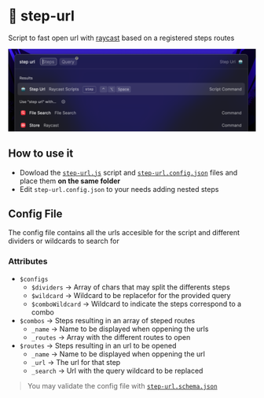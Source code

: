 # 🤖 step-url

Script to fast open url with [raycast](https://www.raycast.com/) based on a registered steps routes

![image](images/screenshots/step-url.png)

## How to use it

- Dowload the [`step-url.js`](dist/step-url.js) script and [`step-url.config.json`](dist/step-url.config.json) files and place them **on the same folder**
- Edit `step-url.config.json` to your needs adding nested steps

## Config File

The config file contains all the urls accesible for the script and different dividers or wildcards to search for

### Attributes

- `$configs`
  - `$dividers` -> Array of chars that may split the differents steps
  - `$wildcard` -> Wildcard to be replacefor for the provided query
  - `$comboWildcard` -> Wildcard to indicate the steps correspond to a combo
- `$combos` -> Steps resulting in an array of steped routes
  - `_name` -> Name to be displayed when oppening the urls
  - `_routes` -> Array with the different routes to open
- `$routes` -> Steps resulting in an url to be opened
  - `_name` -> Name to be displayed when oppening the url
  - `_url` -> The url for that step
  - `_search` -> Url with the query wildcard to be replaced

> You may validate the config file with [`step-url.schema.json`](src/step-url.schema.json)
